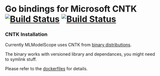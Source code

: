 # Go bindings for Microsoft CNTK [![Build Status](https://travis-ci.org/rai-project/go-cntk.svg?branch=master)](https://travis-ci.org/rai-project/go-cntk) [![Build Status](https://dev.azure.com/dakkak/rai/_apis/build/status/go-cntk)](https://dev.azure.com/dakkak/rai/_build/latest?definitionId=11)

### CNTK Installation

Currently MLModelScope uses CNTK from [binary distributions](https://docs.microsoft.com/en-us/cognitive-toolkit/setup-linux-binary-manual).

The binary works with versioned library and dependances, you might need to symlink stuff.

Please refer to the [dockerfiles](https://github.com/rai-project/go-cntk/tree/master/dockerfiles) for details.
